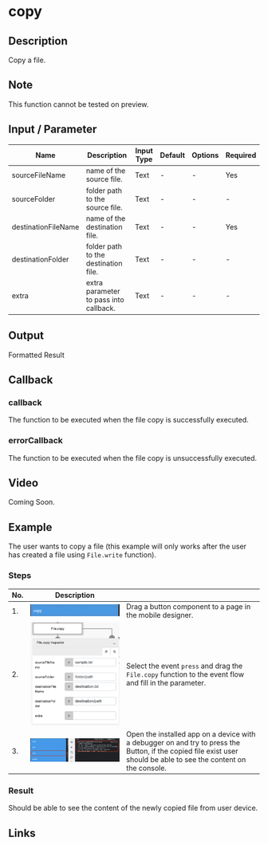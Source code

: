 # copy

## Description

Copy a file.

## Note

This function cannot be tested on preview.

## Input / Parameter

| Name | Description | Input Type | Default | Options | Required |
| ------ | ------ | ------ | ------ | ------ | ------ |
| sourceFileName | name of the source file. | Text | - | - | Yes |
| sourceFolder | folder path to the source file. | Text | - | - | - |
| destinationFileName | name of the destination file. | Text | - | - | Yes |
| destinationFolder | folder path to the destination file. | Text | - | - | - |
| extra | extra parameter to pass into callback. | Text | - | - | - |

## Output

Formatted Result

## Callback

### callback

The function to be executed when the file copy is successfully executed.

### errorCallback

The function to be executed when the file copy is unsuccessfully executed.

## Video

Coming Soon.

<!-- Format: [![Video]({image-path})]({url-link}) -->

## Example

The user wants to copy a file (this example will only works after the user has created a file using `File.write` function).

<!-- Share a scenario, like a user requirements. -->

### Steps

| No. | Description |  |
| ------ | ------ | ------ |
| 1. | ![](./copy-step-1.png) | Drag a button component to a page in the mobile designer. |
| 2. | ![](./copy-step-2.png) | Select the event `press` and drag the `File.copy` function to the event flow and fill in the parameter. |
| 3. | ![](./copy-step-3.png) | Open the installed app on a device with a debugger on and try to press the Button, if the copied file exist user should be able to see the content on the console. |

<!-- Show the steps and share some screenshots.

1. .....

Format: ![]({image-path}) -->

### Result

Should be able to see the content of the newly copied file from user device.

<!-- Explain the output.

Format: ![]({image-path}) -->

## Links
